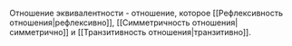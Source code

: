 Отношение эквивалентности - отношение, которое [[Рефлексивность отношения|рефлексивно]], [[Симметричность отношения|симметрично]] и [[Транзитивность отношения|транзитивно]].